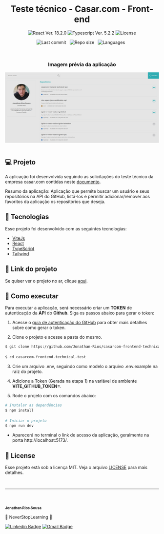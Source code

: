<h1 align="center">Teste técnico - Casar.com - Front-end</h1>

<p align="center">
  <img 
    src="https://img.shields.io/badge/React-18.2.0-blue" 
    alt="React Ver. 18.2.0"
  />
  <img 
    src="https://img.shields.io/badge/Typescript-5.2.2-blue"
    alt="Typescript Ver. 5.2.2" 
  />
  <img 
    alt="License"
    src="https://img.shields.io/static/v1?label=license&message=MIT&color=E51C44&labelColor=0A1033"
  />
</p>

<div align="center">

  ![Last commit](https://img.shields.io/github/last-commit/Jonathan-Rios/casarcom-frontend-technical-test?color=4DA1CD 'Last commit') &nbsp;
  ![Repo size](https://img.shields.io/github/repo-size/Jonathan-Rios/casarcom-frontend-technical-test?color=4DA1CD 'Repo size') &nbsp;
  ![Languages](https://img.shields.io/github/languages/count/Jonathan-Rios/casarcom-frontend-technical-test?color=4DA1CD 'Languages') &nbsp;
  
</div>

<br>

<h3 align="center">Imagem prévia da aplicação</h3>
 
<div align="center">
  <img src=".github/project-preview.png?style=flat" alt="Cover" />
</div>

<br>

## 💻 Projeto
A aplicação foi desenvolvida seguindo as solicitações do teste técnico da empresa casar.com contidas neste [documento](./CHALLENGE_README.md).

Resumo da aplicação: Aplicação que permite buscar um usuário e seus repositórios na API do GitHub, listá-los e permitir adicionar/remover aos favoritos da aplicação os repositórios que deseja.

## 🧪 Tecnologias

Esse projeto foi desenvolvido com as seguintes tecnologias:

- [ViteJs](https://vitejs.dev/)
- [React](https://reactjs.org)
- [TypeScript](https://www.typescriptlang.org/)
- [Tailwind](https://tailwindcss.com/)



## 🔗 Link do projeto
Se quiser ver o projeto no ar, clique [aqui](https://casarcom-frontend-technical-test.vercel.app/).


## 🚀 Como executar
Para executar a aplicação, será necessário criar um **TOKEN** de autenticação da **API** do **Github**. Siga os passos abaixo para gerar o token:

1. Acesse o [guia de autenticação do GitHub](https://docs.github.com/pt/rest/authentication/authenticating-to-the-rest-api?apiVersion=2022-11-28) para obter mais detalhes sobre como gerar o token.

2. Clone o projeto e acesse a pasta do mesmo.

```bash
$ git clone https://github.com/Jonathan-Rios/casarcom-frontend-technical-test.git

$ cd casarcom-frontend-technical-test
```

3. Crie um arquivo .env, seguindo como modelo o arquivo .env.example na raiz do projeto.

4. Adicione a Token (Gerada na etapa 1) na variável de ambiente **VITE_GITHUB_TOKEN=**.

5. Rode o projeto com os comandos abaixo:
```bash
# Instalar as dependências
$ npm install

# Iniciar o projeto
$ npm run dev
```
- Aparecerá no terminal o link de acesso da aplicação, geralmente na porta http://localhost:5173/.

## 📝 License

Esse projeto está sob a licença MIT. Veja o arquivo [LICENSE](./LICENSE.md) para mais detalhes.

<br />


---
<br />

<a href="https://github.com/Jonathan-Rios">
 <img src="https://github.com/Jonathan-Rios.png" width="100px;" alt="" />
 <br />
 <sub><b>Jonathan Rios Sousa</b></sub></a>

💠 NeverStopLearning 💠

[![Linkedin Badge](https://img.shields.io/badge/-Jonathan-blue?style=flat-square&logo=Linkedin&logoColor=white&link=https://www.linkedin.com/in/jonathan-rios-sousa-19b3431b6/)](https://www.linkedin.com/in/jonathan-rios-sousa-19b3431b6/) 
[![Gmail Badge](https://img.shields.io/badge/-jonathan.riosousa@gmail.com-c14438?style=flat-square&logo=Gmail&logoColor=white&link=mailto:jonathan.riosousa@gmail.com)](mailto:jonathan.riosousa@gmail.com)